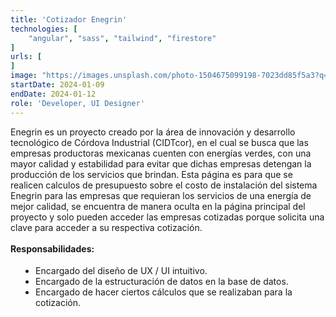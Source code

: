 ```yaml
---
title: 'Cotizador Enegrin'
technologies: [
    "angular", "sass", "tailwind", "firestore"
]
urls: [
]
image: "https://images.unsplash.com/photo-1504675099198-7023dd85f5a3?q=80&w=2940&auto=format&fit=crop&ixlib=rb-4.0.3&ixid=M3wxMjA3fDB8MHxwaG90by1wYWdlfHx8fGVufDB8fHx8fA%3D%3D"
startDate: 2024-01-09
endDate: 2024-01-12
role: 'Developer, UI Designer'
---
```

Enegrin es un proyecto creado por la área de innovación y desarrollo tecnológico de Córdova Industrial (CIDTcor), en el cual se busca que las 
empresas productoras mexicanas cuenten con energías verdes, con una mayor calidad y estabilidad para evitar que dichas empresas detengan la producción de 
los servicios que brindan. Esta página es para que se realicen calculos de presupuesto sobre el costo de instalación del sistema Enegrin para las empresas que requieran los servicios de una energía de mejor calidad, se encuentra de manera oculta en la página principal del proyecto y solo pueden acceder las empresas cotizadas porque solicita una clave para acceder a su respectiva cotización.
\
\
**Responsabilidades:**

- Encargado del diseño de UX / UI intuitivo. 
- Encargado de la estructuración de datos en la base de datos.
- Encargado de hacer ciertos cálculos que se realizaban para la cotización.

<style>
    ul {
		list-style: disc !important;
		margin: 18px 0px !important;
		padding: 0px 0px 0px 40px !important;
	}
</style>

